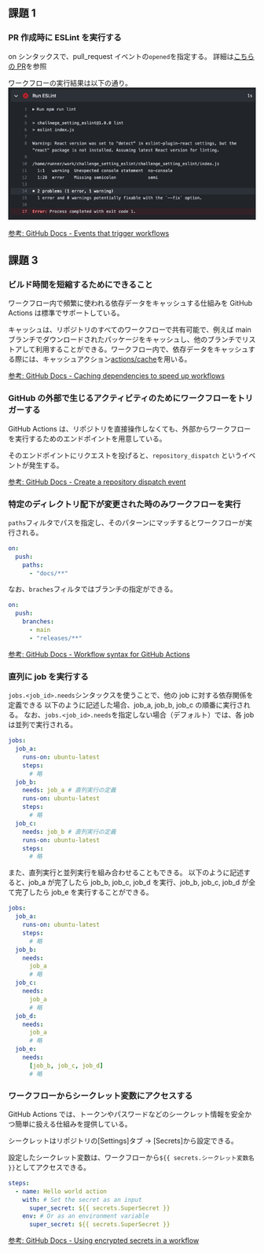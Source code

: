 ## 課題 1

### PR 作成時に ESLint を実行する

on シンタックスで、pull_request イベントの`opened`を指定する。
詳細は[こちらの PR](https://github.com/k-kbot/challenge_setting_eslint/pull/3/files)を参照

ワークフローの実行結果は以下の通り。
![](./images/run_eslint.jpg)

[参考: GitHub Docs - Events that trigger workflows](https://docs.github.com/en/actions/using-workflows/events-that-trigger-workflows)

## 課題 3

### ビルド時間を短縮するためにできること

ワークフロー内で頻繁に使われる依存データをキャッシュする仕組みを GitHub Actions は標準でサポートしている。

キャッシュは、リポジトリのすべてのワークフローで共有可能で、例えば main ブランチでダウンロードされたパッケージをキャッシュし、他のブランチでリストアして利用することができる。ワークフロー内で、依存データをキャッシュする際には、キャッシュアクション[actions/cache](https://github.com/actions/cache)を用いる。

[参考: GitHub Docs - Caching dependencies to speed up workflows](https://docs.github.com/en/actions/using-workflows/caching-dependencies-to-speed-up-workflows)

### GitHub の外部で生じるアクティビティのためにワークフローをトリガーする

GitHub Actions は、リポジトリを直接操作しなくても、外部からワークフローを実行するためのエンドポイントを用意している。

そのエンドポイントにリクエストを投げると、`repository_dispatch` というイベントが発生する。

[参考: GitHub Docs - Create a repository dispatch event](https://docs.github.com/ja/rest/repos/repos#create-a-repository-dispatch-event)

### 特定のディレクトリ配下が変更された時のみワークフローを実行

`paths`フィルタでパスを指定し、そのパターンにマッチするとワークフローが実行される。

```yaml
on:
  push:
    paths:
      - "docs/**"
```

なお、`braches`フィルタではブランチの指定ができる。

```yaml
on:
  push:
    branches:
      - main
      - "releases/**"
```

[参考: GitHub Docs - Workflow syntax for GitHub Actions](https://docs.github.com/en/enterprise-server@3.2/actions/using-workflows/workflow-syntax-for-github-actions)

### 直列に job を実行する

`jobs.<job_id>.needs`シンタックスを使うことで、他の job に対する依存関係を定義できる
以下のように記述した場合、job_a, job_b, job_c の順番に実行される。
なお、`jobs.<job_id>.needs`を指定しない場合（デフォルト）では、各 job は並列で実行される。

```yaml
jobs:
  job_a:
    runs-on: ubuntu-latest
    steps:
      # 略
  job_b:
    needs: job_a # 直列実行の定義
    runs-on: ubuntu-latest
    steps:
      # 略
  job_c:
    needs: job_b # 直列実行の定義
    runs-on: ubuntu-latest
    steps:
      # 略
```

また、直列実行と並列実行を組み合わせることもできる。
以下のように記述すると、job_a が完了したら job_b, job_c, job_d を実行、job_b, job_c, job_d が全て完了したら job_e を実行することができる。

```yaml
jobs:
  job_a:
    runs-on: ubuntu-latest
    steps:
      # 略
  job_b:
    needs:
      job_a
      # 略
  job_c:
    needs:
      job_a
      # 略
  job_d:
    needs:
      job_a
      # 略
  job_e:
    needs:
      [job_b, job_c, job_d]
      # 略
```

### ワークフローからシークレット変数にアクセスする

GitHub Actions では、トークンやパスワードなどのシークレット情報を安全かつ簡単に扱える仕組みを提供している。

シークレットはリポジトリの[Settings]タブ → [Secrets]から設定できる。

設定したシークレット変数は、ワークフローから`${{ secrets.シークレット変数名 }}`としてアクセスできる。

```yaml
steps:
  - name: Hello world action
    with: # Set the secret as an input
      super_secret: ${{ secrets.SuperSecret }}
    env: # Or as an environment variable
      super_secret: ${{ secrets.SuperSecret }}
```

[参考: GitHub Docs - Using encrypted secrets in a workflow](https://docs.github.com/en/actions/security-guides/encrypted-secrets#using-encrypted-secrets-in-a-workflow)
